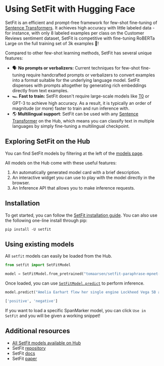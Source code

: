 # Using SetFit with Hugging Face

SetFit is an efficient and prompt-free framework for few-shot fine-tuning of [Sentence Transformers](https://sbert.net/). It achieves high accuracy with little labeled data - for instance, with only 8 labeled examples per class on the Customer Reviews sentiment dataset, SetFit is competitive with fine-tuning RoBERTa Large on the full training set of 3k examples 🤯!

Compared to other few-shot learning methods, SetFit has several unique features:

* 🗣 **No prompts or verbalizers:** Current techniques for few-shot fine-tuning require handcrafted prompts or verbalizers to convert examples into a format suitable for the underlying language model. SetFit dispenses with prompts altogether by generating rich embeddings directly from text examples.
* 🏎 **Fast to train:** SetFit doesn't require large-scale models like [T0](https://huggingface.co/bigscience/T0) or GPT-3 to achieve high accuracy. As a result, it is typically an order of magnitude (or more) faster to train and run inference with.
* 🌎 **Multilingual support**: SetFit can be used with any [Sentence Transformer](https://huggingface.co/models?library=sentence-transformers&sort=downloads) on the Hub, which means you can classify text in multiple languages by simply fine-tuning a multilingual checkpoint.

## Exploring SetFit on the Hub

You can find SetFit models by filtering at the left of the [models page](https://huggingface.co/models?library=setfit).

All models on the Hub come with these useful features:
1. An automatically generated model card with a brief description.
2. An interactive widget you can use to play with the model directly in the browser.
3. An Inference API that allows you to make inference requests.

## Installation

To get started, you can follow the [SetFit installation guide](https://huggingface.co/docs/setfit/installation). You can also use the following one-line install through pip:

```
pip install -U setfit
```

## Using existing models

All `setfit` models can easily be loaded from the Hub.

```py
from setfit import SetFitModel

model = SetFitModel.from_pretrained("tomaarsen/setfit-paraphrase-mpnet-base-v2-sst2-8-shot")
```

Once loaded, you can use [`SetFitModel.predict`](https://huggingface.co/docs/setfit/reference/main#setfit.SetFitModel.predict) to perform inference.

```py
model.predict("Amelia Earhart flew her single engine Lockheed Vega 5B across the Atlantic to Paris.")
```
```bash
['positive', 'negative']
```

If you want to load a specific SpanMarker model, you can click `Use in SetFit` and you will be given a working snippet!

## Additional resources
* [All SetFit models available on Hub](https://huggingface.co/models?library=setfit)
* SetFit [repository](https://github.com/huggingface/setfit)
* SetFit [docs](https://huggingface.co/docs/setfit)
* SetFit [paper](https://arxiv.org/abs/2209.11055)
